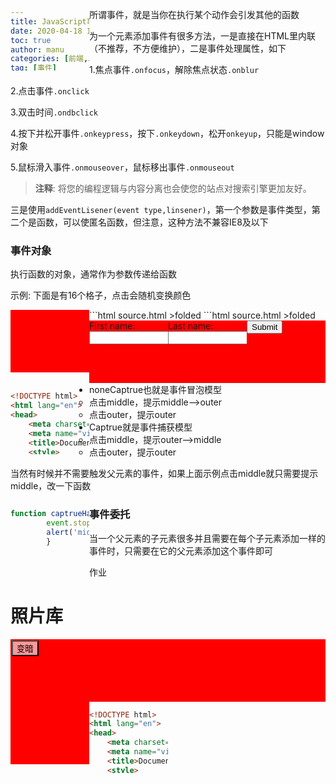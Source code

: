 ```yaml
---
title: JavaScript事件
date: 2020-04-18 1:00
toc: true
author: manu
categories: [前端,JavaScript]
tag: [事件]
---
```


所谓事件，就是当你在执行某个动作会引发其他的函数

<!-- more -->

为一个元素添加事件有很多方法，一是直接在HTML里内联（不推荐，不方便维护），二是事件处理属性，如下

1.焦点事件`.onfocus`，解除焦点状态`.onblur`

2.点击事件`.onclick`

3.双击时间`.ondbclick`

4.按下并松开事件`.onkeypress`，按下`.onkeydown`，松开`onkeyup`，只能是window对象

5.鼠标滑入事件`.onmouseover`，鼠标移出事件`.onmouseout`

> **注释**: 将您的编程逻辑与内容分离也会使您的站点对搜索引擎更加友好。

三是使用`addEventLisener(event type,linsener)`，第一个参数是事件类型，第二个是函数，可以使匿名函数，但注意，这种方法不兼容IE8及以下

### 事件对象

执行函数的对象，通常作为参数传递给函数

示例: 下面是有16个格子，点击会随机变换颜色

<style>
    .mydiv {
        background-color: red;
        height: 100px;
        width: 25%;
        float: left;
    }
</style>
<div class='wrapper'>
</div>
<script>
    const wrapper = document.querySelector('.wrapper');
      for(let i = 1; i <= 16; i++) {
        const myDiv = document.createElement('div');
        myDiv.setAttribute('class','mydiv')
        wrapper.appendChild(myDiv);
      }  
    function random(number) {
    return Math.floor(Math.random() * number);
  }
  function bgChange() {
    const rndCol = 'rgb(' + random(255) + ',' + random(255) + ',' + random(255) + ')';
    return rndCol;
  }
  const divs = document.querySelectorAll('.mydiv');
  for(let i = 0; i < divs.length; i++) {
    divs[i].onclick = function(e) {
      e.target.style.backgroundColor = bgChange();
    }
  }
</script>
```html source.html &gt;folded
<!DOCTYPE html>
<html>
  <head>
    <meta charset="utf-8">
    <title>Useful event target example</title>
    <style>
      div {
        background-color: red;
        height: 100px;
        width: 25%;
        float: left;
      }
    </style>
  </head>
  <body>
    <script>
      for(let i = 1; i <= 16; i++) {
        const myDiv = document.createElement('div');
        document.body.appendChild(myDiv);
      }

      function random(number) {
        return Math.floor(Math.random() * number);
      }

      function bgChange() {
        const rndCol = 'rgb(' + random(255) + ',' + random(255) + ',' + random(255) + ')';
        return rndCol;
      }

      const divs = document.querySelectorAll('div');

      for(let i = 0; i < divs.length; i++) {
        divs[i].onclick = function(e) {
          e.target.style.backgroundColor = bgChange();
        }
      }
    </script>
  </body>
</html>
```

### 阻止默认行为

希望事件不执行它的行为，比如表单提交，当用户填写不正确时阻止他提交

<form>
      <div>
        <label for="fname">First name: </label>
        <input id="fname" type="text">
      </div>
      <div>
        <label for="lname">Last name: </label>
        <input id="lname" type="text">
      </div>
      <div>
         <input id="submit" type="submit">
      </div>
</form>
<p id='myp'></p>
<script>
        var form = document.querySelector('form');
        var fname = document.getElementById('fname');
        var lname = document.getElementById('lname');
        var submit = document.getElementById('submit');
        var para = document.querySelector('#myp');
        form.onsubmit = function(e) {
          if (fname.value === '' || lname.value === '') {
            e.preventDefault();
            para.textContent = 'You need to fill in both names!';
          }
        }
</script>
```html source.html &gt;folded
<body>
    <form>
      <div>
        <label for="fname">First name: </label>
        <input id="fname" type="text">
      </div>
      <div>
        <label for="lname">Last name: </label>
        <input id="lname" type="text">
      </div>
      <div>
         <input id="submit" type="submit">
      </div>
    </form>
    <p id='myp'></p>
    <script>
        var form = document.querySelector('form');
        var fname = document.getElementById('fname');
        var lname = document.getElementById('lname');
        var submit = document.getElementById('submit');
        var para = document.querySelector('#myp');
        
        form.onsubmit = function(e) {
          if (fname.value === '' || lname.value === '') {
            e.preventDefault();
            para.textContent = 'You need to fill in both names!';
          }
        }
    </script>
</body>
```

### 事件冒泡与捕捉

在实际运用事件会碰到一个问题，父元素和子元素都有事件时如何处理

> 微软的处理模型是时事件冒泡，也就是先处理子元素再处理父元素，网景（Netscape）是事件捕获，也就是先处理父元素再处理子元素

举个例子

<style>
    .outer, .middle {
    display: block;
    width:   80%;
    padding: 15px;
    margin:  15px;
    text-decoration: none;
    }
    .outer {
    border: 1px solid red;
    color:  red;
    }
    .middle {
    border: 1px solid green;
    color:  green;
    width:  80%;
    }
</style>
<div class="outer">
        outer-noneCaptrue
        <div class="middle" target="_blank">
          middle-noneCaptrue
        </div>
</div>
<div class="outer">
        outer-Captrue
        <div class="middle" target="_blank">
          middle-Captrue
        </div>
</div>
<script>
        const outer  = document.getElementsByClassName('outer' )[0];
        const middle = document.getElementsByClassName('middle')[0];
    	const outer2  = document.getElementsByClassName('outer' )[1];
        const middle2 = document.getElementsByClassName('middle')[1];
        const captrue = {
        captrue : true
        };
        const noneCaptrue = {
        captrue : false
        };
        outer.addEventListener('click', onceHandler, noneCaptrue);
        middle.addEventListener('click', captrueHandler, noneCaptrue);
    	outer2.addEventListener('click', onceHandler, captrue);
        middle2.addEventListener('click', captrueHandler, captrue);
        function onceHandler(event) {
        alert('outer');
        }
        function captrueHandler(event) {
        alert('middle');
        }
</script>

```html source.html &gt;folded
<!DOCTYPE html>
<html lang="en">
<head>
    <meta charset="UTF-8">
    <meta name="viewport" content="width=device-width, initial-scale=1.0">
    <title>Document</title>
    <style>
        .outer, .middle {
        display: block;
        width:   80%;
        padding: 15px;
        margin:  15px;
        text-decoration: none;
        }
        .outer {
        border: 1px solid red;
        color:  red;
        }
        .middle {
        border: 1px solid green;
        color:  green;
        width:  80%;
        }
    </style>
</head>
    <body>
        <div class="outer">
            outer-noneCaptrue
            <div class="middle" target="_blank">
              middle-noneCaptrue
            </div>
    </div>
    <div class="outer">
            outer-Captrue
            <div class="middle" target="_blank">
              middle-Captrue
            </div>
    </div>
    <script>
            const outer  = document.getElementsByClassName('outer' )[0];
            const middle = document.getElementsByClassName('middle')[0];
            const outer2  = document.getElementsByClassName('outer' )[1];
            const middle2 = document.getElementsByClassName('middle')[1];
            const captrue = {
            captrue : true
            };
            const noneCaptrue = {
            captrue : false
            };
            outer.addEventListener('click', onceHandler, noneCaptrue);
            middle.addEventListener('click', captrueHandler, noneCaptrue);
            outer2.addEventListener('click', onceHandler, captrue);
            middle2.addEventListener('click', captrueHandler, captrue);
            function onceHandler(event) {
            alert('outer');
            }
            function captrueHandler(event) {
            alert('middle');
            }
    </script>
    </body>
</html>
```

- noneCaptrue也就是事件冒泡模型
  - 点击middle，提示middle-->outer
  - 点击outer，提示outer
- Captrue就是事件捕获模型
  - 点击middle，提示outer-->middle
  - 点击outer，提示outer

当然有时候并不需要触发父元素的事件，如果上面示例点击middle就只需要提示middle，改一下函数

```js
function captrueHandler(event) {
        event.stopPropagtion;
        alert('middle');
        }
```

### 事件委托

当一个父元素的子元素很多并且需要在每个子元素添加一样的事件时，只需要在它的父元素添加这个事件即可

作业

<style>
        .full-img{
            position: relative;
            width: 100%;
        }
        .overlay, .dark, .light{
            position: absolute;
        }
        .overlay{
            width: 100%;
            height: 100%;
            top: 0;
            left: 0;
        }
        .dark,.light{
            top: 2px;
            left: 2px;
            background-color: rgba(255, 255, 255, 0.6);
        }
        .thumb-bar img{
            width: 20%;
            float: left;
            display: block;
        }
</style>
<h1>照片库</h1>
<div class="full-img">
    <img class="displayed-img" src="https://cdn.jsdelivr.net/gh/yangchaohe/yangchaohe.github.io@static/img/blog/mito3.png">
    <div class="overlay"></div>
    <button class="light">变暗</button>
</div>
<div class="thumb-bar"></div>
<script>
        const thumbar = document.querySelector('.thumb-bar');
        const display = document.querySelector('.displayed-img')
        const overlay = document.querySelector('.overlay');
        const btn = document.querySelector('.light');
        for(let i=1; i<3; i++){
            const myImg = document.createElement('img');
            myImg.setAttribute('class','myImg');
            myImg.onclick = function(e){
                let src = e.target.getAttribute('src');
                console.log('得到图片路径：'+src);
                srcChange(src);
            }
            thumbar.appendChild(myImg);
        }
		document.querySelectorAll('.myImg')[0].setAttribute('src','https://cdn.jsdelivr.net/gh/yangchaohe/yangchaohe.github.io@static/img/blog/mito3.png');
		document.querySelectorAll('.myImg')[1].setAttribute('src','https://cdn.jsdelivr.net/gh/yangchaohe/yangchaohe.github.io@static/img/blog/mito2.jpg');
        function srcChange(src){
            display.setAttribute('src',src);
        }
        btn.onclick = function (){
            if(btn.getAttribute('class') !== 'light'){
                btn.setAttribute('class','light');
                overlay.style.backgroundColor = 'rgba(0,0,0,0)';
            } else {
                btn.setAttribute('class','dark');
                overlay.style.backgroundColor = 'rgba(0,0,0,0.6)';            }
        }  
</script>


```html source.html &gt;folded
<!DOCTYPE html>
<html lang="en">
<head>
    <meta charset="UTF-8">
    <meta name="viewport" content="width=device-width, initial-scale=1.0">
    <title>Document</title>
    <style>
        body{
            width: 100%;
            margin: 0 auto;
        }
        .full-img{
            position: relative;
            width: 100%;
            height: 480px;
        }
        .overlay, .dark, .light{
            position: absolute;
        }
        .overlay{
            width: 100%;
            height: 480px;
            top: 0;
            left: 0;
        }
        .dark,.light{
            top: 2px;
            left: 2px;
            background-color: rgba(255, 255, 255, 0.6);
        }
        .thumb-bar img{
            width: 20%;
            float: left;
            display: block;
        }
    </style>
</head>
<body>
    <h1>照片库</h1>
    <div class="full-img">
        <img class="displayed-img" src="images/1.jpg">
        <div class="overlay"></div>
        <button class="light">变暗</button>
    </div>
    <div class="thumb-bar"></div>
    <script>
        const thumbar = document.querySelector('.thumb-bar');
        const display = document.querySelector('.displayed-img')
        const overlay = document.querySelector('.overlay');
        const btn = document.querySelector('.light');
 
        for(let i=1; i<3; i++){
            const myImg = document.createElement('img');
            myImg.setAttribute('src','images/'+i+''+'.jpg');
            myImg.onclick = function(e){
                let src = e.target.getAttribute('src');
                console.log('得到图片路径：'+src);
                srcChange(src);
            }
            thumbar.appendChild(myImg);
        }
        function srcChange(src){
            display.setAttribute('src',src);
        }
        btn.onclick = function (){
            if(btn.getAttribute('class') !== 'light'){
                btn.setAttribute('class','light');
                overlay.style.backgroundColor = 'rgba(0,0,0,0)';
            } else {
                btn.setAttribute('class','dark');
                overlay.style.backgroundColor = 'rgba(0,0,0,0.6)';            }
        }  
    </script>
</body>
</html>
```
